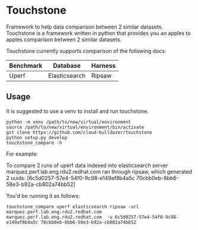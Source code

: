 # Touchstone

Framework to help data comparison between 2 similar datasets.
Touchstone is a framework written in python that provides you an apples to apples comparison
between 2 similar datasets.

Touchstone currently supports comparison of the following docs:

|    Benchmark   |     Database     |    Harness    |
|----------------|------------------|---------------|
|      Uperf     |  Elasticsearch   |    Ripsaw     |

## Usage

It is suggested to use a venv to install and run touchstone.

```
python -m venv /path/to/new/virtual/environment
source /path/to/new/virtual/environment/bin/activate
git clone https://github.com/cloud-bulldozer/touchstone
python setup.py develop
touchstone_compare -h
```

For example:

To compare 2 runs of uperf data indexed into elasticsearch server marquez.perf.lab.eng.rdu2.redhat.com ran through ripsaw,
which generated 2 uuids: [6c5d0257-57e4-54f0-9c98-e149af8b4a5c 70cbb0eb-8bb6-58e3-b92a-cb802a74bb52]

You'd be running it as follows:
```
touchstone_compare uperf elasticsearch ripsaw -url marquez.perf.lab.eng.rdu2.redhat.com marquez.perf.lab.eng.rdu2.redhat.com  -u 6c5d0257-57e4-54f0-9c98-e149af8b4a5c 70cbb0eb-8bb6-58e3-b92a-cb802a74bb52
```
